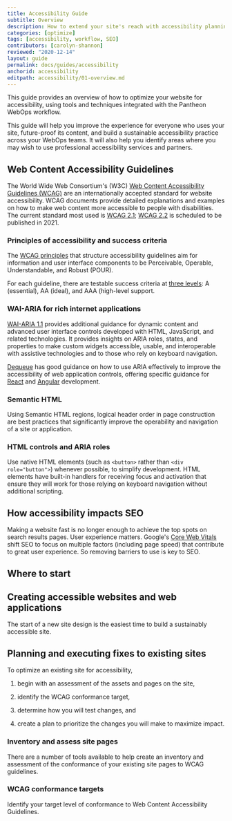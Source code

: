 ```yaml
---
title: Accessibility Guide
subtitle: Overview
description: How to extend your site's reach with accessibility planning, fixes, and reporting.
categories: [optimize]
tags: [accessibility, workflow, SEO]
contributors: [carolyn-shannon]
reviewed: "2020-12-14"
layout: guide
permalink: docs/guides/accessibility
anchorid: accessibility
editpath: accessibility/01-overview.md
---
```


This guide provides an overview of how to optimize your website for accessibility, using tools and techniques integrated with the Pantheon WebOps workflow. 

This guide will help you improve the experience for everyone who uses your site, future-proof its content, and build a sustainable accessibility practice across your WebOps teams. It will also help you identify areas where you may wish to use professional accessibility services and partners.

## Web Content Accessibility Guidelines

The World Wide Web Consortium's (W3C) [Web Content Accessibility Guidelines (WCAG)](https://www.w3.org/WAI/standards-guidelines/wcag/) are an internationally accepted standard for website accessibility. WCAG documents provide detailed explanations and examples on how to make web content more accessible to people with disabilities. The current standard most used is [WCAG 2.1](https://www.w3.org/TR/WCAG21/); [WCAG 2.2](https://www.w3.org/WAI/standards-guidelines/wcag/new-in-22/) is scheduled to be published in 2021. 

### Principles of accessibility and success criteria

The [WCAG principles](https://www.w3.org/TR/WCAG20/#guidelines) that structure accessibility guidelines aim for information and user interface components to be Perceivable, Operable, Understandable, and Robust (POUR). 

For each guideline, there are testable success criteria at [three levels](https://www.w3.org/WAI/WCAG21/Understanding/conformance#levels): A (essential), AA (ideal), and AAA (high-level support. 

### WAI-ARIA for rich internet applications 

[WAI-ARIA 1.1](https://www.w3.org/TR/wai-aria-practices-1.1/) provides additional guidance for dynamic content and advanced user interface controls developed with HTML, JavaScript, and related technologies. It provides insights on ARIA roles, states, and properties to make custom widgets accessible, usable, and interoperable with assistive technologies and to those who rely on keyboard navigation.

[Dequeue](https://www.deque.com/blog/top-5-rules-of-aria/) has good guidance on how to use ARIA effectively to improve the accessibility of web application controls, offering specific guidance for [React](https://www.deque.com/blog/debunking-the-myth-accessibility-and-react/) and [Angular](https://www.deque.com/blog/angular-and-accessibility-issues-and-strategies/) development. 

### Semantic HTML

Using Semantic HTML regions, logical header order in page construction are best practices that significantly improve the operability and navigation of a site or application. 

### HTML controls and ARIA roles

Use native HTML elements (such as `<button>` rather than `<div role="button">`) whenever possible, to simplify development. HTML elements have built-in handlers for receiving focus and activation that ensure they will work for those relying on keyboard navigation without additional scripting.

## How accessibility impacts SEO

Making a website fast is no longer enough to achieve the top spots on search results pages. User experience matters. Google's [Core Web Vitals](https://web.dev/learn-web-vitals/) shift SEO to focus on multiple factors (including page speed) that contribute to great user experience. So removing barriers to use is key to SEO.

## Where to start



## Creating accessible websites and web applications

The start of a new site design is the easiest time to build a sustainably accessible site. 

## Planning and executing fixes to existing sites

To optimize an existing site for accessibility, 

1. begin with an assessment of the assets and pages on the site, 

1. identify the WCAG conformance target, 

1. determine how you will test changes, and 

1. create a plan to prioritize the changes you will make to maximize impact.

### Inventory and assess site pages

There are a number of tools available to help create an inventory and assessment of the conformance of your existing site pages to WCAG guidelines.

### WCAG conformance targets

Identify your target level of conformance to Web Content Accessibility Guidelines.

